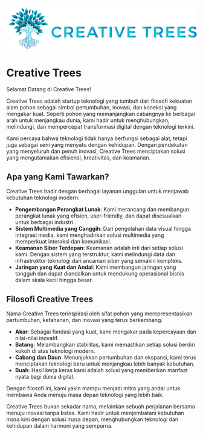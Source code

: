 ![Creative Trees](../img/Creative-Trees.png)

# Creative Trees

Selamat Datang di Creative Trees!

Creative Trees adalah startup teknologi yang tumbuh dari filosofi kekuatan alam pohon sebagai simbol pertumbuhan, inovasi, dan koneksi yang mengakar kuat. Seperti pohon yang memanjangkan cabangnya ke berbagai arah untuk menjangkau dunia, kami hadir untuk menghubungkan, melindungi, dan mempercepat transformasi digital dengan teknologi terkini.

Kami percaya bahwa teknologi tidak hanya berfungsi sebagai alat, tetapi juga sebagai seni yang menyatu dengan kehidupan. Dengan pendekatan yang menyeluruh dan penuh inovasi, Creative Trees menciptakan solusi yang mengutamakan efisiensi, kreativitas, dan keamanan.

## Apa yang Kami Tawarkan?

Creative Trees hadir dengan berbagai layanan unggulan untuk menjawab kebutuhan teknologi modern:

- **Pengembangan Perangkat Lunak**: Kami merancang dan membangun perangkat lunak yang efisien, user-friendly, dan dapat disesuaikan untuk berbagai industri.
- **Sistem Multimedia yang Canggih**: Dari pengolahan data visual hingga integrasi media, kami menghadirkan solusi multimedia yang memperkuat interaksi dan komunikasi.
- **Keamanan Siber Terdepan**: Keamanan adalah inti dari setiap solusi kami. Dengan sistem yang terstruktur, kami melindungi data dan infrastruktur teknologi dari ancaman siber yang semakin kompleks.
- **Jaringan yang Kuat dan Andal**: Kami membangun jaringan yang tangguh dan dapat diandalkan untuk mendukung operasional bisnis dalam skala kecil hingga besar.

## Filosofi Creative Trees

Nama Creative Trees terinspirasi oleh sifat pohon yang merepresentasikan pertumbuhan, ketahanan, dan inovasi yang terus berkembang.

- **Akar**: Sebagai fondasi yang kuat, kami mengakar pada kepercayaan dan nilai-nilai inovatif.
- **Batang**: Melambangkan stabilitas, kami memastikan setiap solusi berdiri kokoh di atas teknologi modern.
- **Cabang dan Daun**: Menunjukkan pertumbuhan dan ekspansi, kami terus menciptakan teknologi baru untuk menjangkau lebih banyak kebutuhan.
- **Buah**: Hasil kerja keras kami adalah solusi yang memberikan manfaat nyata bagi dunia digital.

Dengan filosofi ini, kami yakin mampu menjadi mitra yang andal untuk membawa Anda menuju masa depan teknologi yang lebih baik.

Creative Trees bukan sekadar nama, melainkan sebuah perjalanan bersama menuju inovasi tanpa batas. Kami hadir untuk menjembatani kebutuhan masa kini dengan solusi masa depan, menghubungkan teknologi dan kehidupan dalam harmoni yang sempurna.
